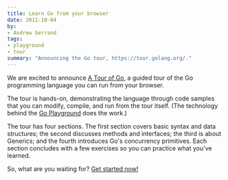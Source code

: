 ```yaml
---
title: Learn Go from your browser
date: 2011-10-04
by:
- Andrew Gerrand
tags:
- playground
- tour
summary: "Announcing the Go tour, https://tour.golang.org/."
---
```



We are excited to announce [A Tour of Go](/tour/),
a guided tour of the Go programming language you can run from your browser.

The tour is hands-on, demonstrating the language through code samples that you can modify,
compile, and run from the tour itself.
(The technology behind the [Go Playground](/doc/play/) does the work.)

The tour has four sections. The first section covers basic syntax and data structures;
the second discusses methods and interfaces;
the third is about Generics;
and the fourth introduces Go's concurrency primitives.
Each section concludes with a few exercises so you can practice what you've learned.

So, what are you waiting for? [Get started now!](/tour/)
